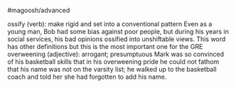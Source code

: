 #magoosh/advanced

ossify (verb): make rigid and set into a conventional pattern 
Even as a young man, Bob had some bias against poor people, but during his years in social services, his 
bad opinions ossified into unshiftable views. 
This word has other definitions but this is the most important one for the GRE 
overweening (adjective): arrogant; presumptuous 
Mark was so convinced of his basketball skills that in his overweening pride he could not fathom that his 
name was not on the varsity list; he walked up to the basketball coach and told her she had forgotten to 
add his name. 
